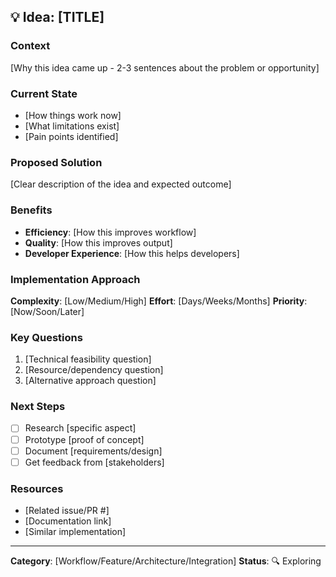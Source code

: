 ## 💡 Idea: [TITLE]

### Context
[Why this idea came up - 2-3 sentences about the problem or opportunity]

### Current State
- [How things work now]
- [What limitations exist]
- [Pain points identified]

### Proposed Solution
[Clear description of the idea and expected outcome]

### Benefits
- **Efficiency**: [How this improves workflow]
- **Quality**: [How this improves output]
- **Developer Experience**: [How this helps developers]

### Implementation Approach
**Complexity**: [Low/Medium/High]
**Effort**: [Days/Weeks/Months]
**Priority**: [Now/Soon/Later]

### Key Questions
1. [Technical feasibility question]
2. [Resource/dependency question]
3. [Alternative approach question]

### Next Steps
- [ ] Research [specific aspect]
- [ ] Prototype [proof of concept]
- [ ] Document [requirements/design]
- [ ] Get feedback from [stakeholders]

### Resources
- [Related issue/PR #]
- [Documentation link]
- [Similar implementation]

---
**Category**: [Workflow/Feature/Architecture/Integration]
**Status**: 🔍 Exploring
